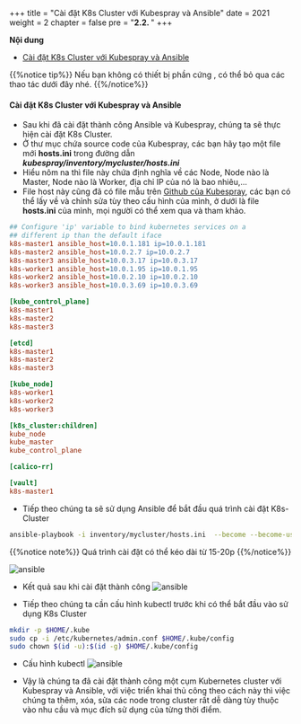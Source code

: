 +++
title = "Cài đặt K8s Cluster với Kubespray và Ansible"
date = 2021
weight = 2
chapter = false
pre = "<b>2.2. </b>"
+++

**Nội dung**
- [Cài đặt K8s Cluster với Kubespray và Ansible](#cài-đặt-k8s-cluster-với-kubespray-và-ansible)


{{%notice tip%}}
Nếu bạn không có thiết bị phần cứng , có thể bỏ qua các thao tác dưới đây nhé.
{{%/notice%}}

#### Cài đặt K8s Cluster với Kubespray và Ansible
- Sau khi đã cài đặt thành công Ansible và Kubespray, chúng ta sẽ thực hiện cài đặt K8s Cluster.
- Ở thư mục chứa source code của Kubespray, các bạn hãy tạo một file mới **hosts.ini** trong đường dẫn ***kubespray/inventory/mycluster/hosts.ini***
- Hiểu nôm na thì file này chứa định nghĩa về các Node, Node nào là Master, Node nào là Worker, địa chỉ IP của nó là bao nhiêu,...
- File host này cũng đã có file mẫu trên [Github của Kubespray](https://github.com/kubernetes-sigs/kubespray), các bạn có thể lấy về và chỉnh sửa tùy theo cấu hình của mình, ở dưới là file **hosts.ini** của mình, mọi người có thể xem qua và tham khảo.
```ini
## Configure 'ip' variable to bind kubernetes services on a
## different ip than the default iface
k8s-master1 ansible_host=10.0.1.181 ip=10.0.1.181
k8s-master2 ansible_host=10.0.2.7 ip=10.0.2.7
k8s-master3 ansible_host=10.0.3.17 ip=10.0.3.17
k8s-worker1 ansible_host=10.0.1.95 ip=10.0.1.95
k8s-worker2 ansible_host=10.0.2.10 ip=10.0.2.10
k8s-worker3 ansible_host=10.0.3.69 ip=10.0.3.69

[kube_control_plane]
k8s-master1
k8s-master2
k8s-master3

[etcd]
k8s-master1
k8s-master2
k8s-master3

[kube_node]
k8s-worker1
k8s-worker2
k8s-worker3

[k8s_cluster:children]
kube_node
kube_master
kube_control_plane

[calico-rr]

[vault]
k8s-master1
```
    
- Tiếp theo chúng ta sẽ sử dụng Ansible để bắt đầu quá trình cài đặt K8s-Cluster

```bash
ansible-playbook -i inventory/mycluster/hosts.ini  --become --become-user=root cluster.yml
```

{{%notice note%}}
Quá trình cài đặt có thể kéo dài từ 15-20p
{{%/notice%}}

![ansible](../../images/2.2-kubespray/install-spray.PNG)

- Kết quả sau khi cài đặt thành công
![ansible](../../images/2.2-kubespray/install-result.PNG)

- Tiếp theo chúng ta cần cấu hình kubectl trước khi có thể bắt đầu vào sử dụng K8s Cluster

```bash
mkdir -p $HOME/.kube
sudo cp -i /etc/kubernetes/admin.conf $HOME/.kube/config
sudo chown $(id -u):$(id -g) $HOME/.kube/config
```

- Cấu hình kubectl
![ansible](../../images/2.2-kubespray/kubectl.PNG)

- Vậy là chúng ta đã cài đặt thành công một cụm Kubernetes cluster với Kubespray và Ansible, với việc triển khai thủ công theo cách này thì việc chúng ta thêm, xóa, sửa các node trong cluster rất dễ dàng tùy thuộc vào nhu cầu và mục đích sử dụng của từng thời điểm.